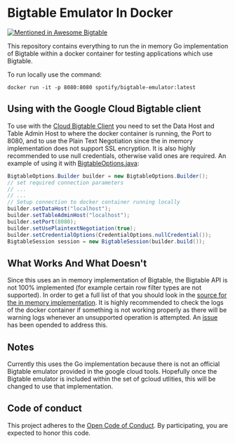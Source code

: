 # Bigtable Emulator In Docker

[![Mentioned in Awesome Bigtable](https://awesome.re/mentioned-badge-flat.svg)](https://github.com/zrosenbauer/awesome-bigtable)

This repository contains everything to run the in memory Go implementation of Bigtable within a docker container
for testing applications which use Bigtable.

To run locally use the command:
```
docker run -it -p 8080:8080 spotify/bigtable-emulator:latest
```

## Using with the Google Cloud Bigtable client

To use with the [Cloud Bigtable Client](https://github.com/GoogleCloudPlatform/cloud-bigtable-client) you need to
set the Data Host and Table Admin Host to where the docker container is running, the Port to 8080, and to use the
Plain Text Negotiation since the in memory implementation does not support SSL encryption. It is also highly recommended to use null credentials, otherwise valid ones are required. An example of using it
with [BigtableOptions.java](https://github.com/GoogleCloudPlatform/cloud-bigtable-client/blob/master/bigtable-client-core/src/main/java/com/google/cloud/bigtable/config/BigtableOptions.java):

```java
BigtableOptions.Builder builder = new BigtableOptions.Builder();
// set required connection parameters
// ...
// ...
// Setup connection to docker container running locally
builder.setDataHost("localhost");
builder.setTableAdminHost("localhost");
builder.setPort(8080);
builder.setUsePlaintextNegotiation(true);
builder.setCredentialOptions(CredentialOptions.nullCredential());
BigtableSession session = new BigtableSession(builder.build());
```

## What Works And What Doesn't

Since this uses an in memory implementation of Bigtable, the Bigtable API is not 100% implemented (for example
certain row filter types are not supported). In order to get a full list of that you should look in the [source for the in memory implementation](https://github.com/GoogleCloudPlatform/gcloud-golang/blob/master/bigtable/bttest/inmem.go).
It is highly recommended to check the logs of the docker container if something is not working properly as there will be warning logs whenever an unsupported operation is attempted. An [issue](https://github.com/GoogleCloudPlatform/gcloud-golang/issues/261) has been opended to address this.

## Notes

Currently this uses the Go implementation because there is not an official Bigtable emulator provided in the google
cloud tools. Hopefully once the Bigtable emulator is included within the set of gcloud utlities, this will be changed to use
that implementation.


## Code of conduct
This project adheres to the [Open Code of Conduct][code-of-conduct]. By participating, you are expected to honor this code.

[code-of-conduct]: https://github.com/spotify/code-of-conduct/blob/master/code-of-conduct.md
